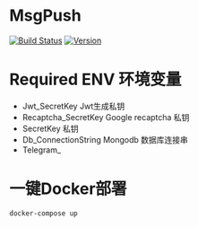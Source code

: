 # MsgPush

[![Build Status](https://dev.azure.com/oxifus/wuhaochen/_apis/build/status/cjim8889.MsgPush?branchName=master)](https://dev.azure.com/oxifus/wuhaochen/_build/latest?definitionId=3&branchName=master)
[![Version](https://img.shields.io/badge/version-v0.0.1-brightgreen.svg)](https://github.com/cjim8889/MsgPush)

# Required ENV 环境变量

* Jwt_SecretKey Jwt生成私钥
* Recaptcha_SecretKey Google recaptcha 私钥
* SecretKey 私钥
* Db_ConnectionString Mongodb 数据库连接串 
* Telegram_

# 一键Docker部署

```bash
docker-compose up
```
